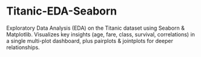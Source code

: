 # Titanic-EDA-Seaborn
Exploratory Data Analysis (EDA) on the Titanic dataset using Seaborn &amp; Matplotlib. Visualizes key insights (age, fare, class, survival, correlations) in a single multi-plot dashboard, plus pairplots &amp; jointplots for deeper relationships.
